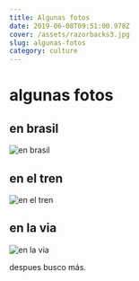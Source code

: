 ```yaml
---
title: Algunas fotos
date: 2019-06-08T09:51:00.978Z
cover: /assets/razorbacks3.jpg
slug: algunas-fotos
category: culture
---
```


# algunas fotos

## en brasil

![en brasil](/assets/razorbacks3.jpg "en brasil")

## en el tren

![en el tren](/assets/razorbacks2.jpg)

## en la via

![en la via](/assets/razorbacks1.jpg)

despues busco más.
